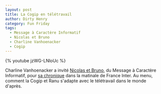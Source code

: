 ```yaml
---
layout: post
title: La Cogip en télétravail
author: Dirty Henry
category: Fun Friday
tags:
  - Message à Caractère Informatif
  - Nicolas et Bruno
  - Charline Vanhoenacker
  - Cogip
---
```


{% youtube jzWG-LNloUc %}

Charline Vanhoenacker a invité [Nicolas et Bruno][1], du Message à Caractère
Informatif, pour [sa chronique][2] dans la matinale de France Inter. Au menu,
comment la Cogip et Ranu s'adapte avec le télétravail dans le monde d'après.

[1]: https://twitter.com/NicolasetBruno
[2]:
  https://www.franceinter.fr/emissions/le-billet-de-charline-vanhoenacker/le-billet-de-charline-vanhoenacker-08-decembre-2020
